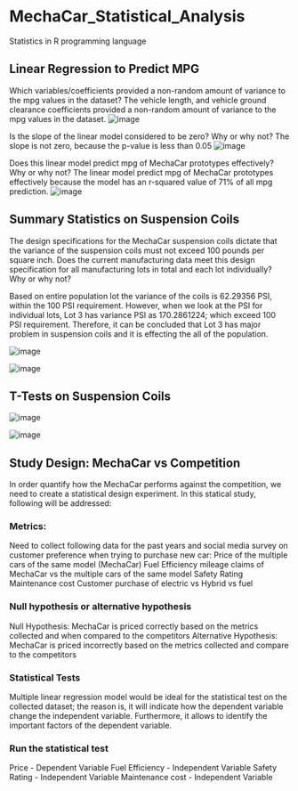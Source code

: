 # MechaCar_Statistical_Analysis
Statistics in R programming language

## Linear Regression to Predict MPG

Which variables/coefficients provided a non-random amount of variance to the mpg values in the dataset?
The vehicle length, and vehicle ground clearance coefficients provided a non-random amount of variance to the mpg values in the dataset.
![image](https://user-images.githubusercontent.com/79486450/121827275-69a5ee00-cc89-11eb-9e02-3d264e1b82f0.png)

Is the slope of the linear model considered to be zero? Why or why not?
The slope is not zero, because the p-value is less than 0.05
![image](https://user-images.githubusercontent.com/79486450/121827322-90fcbb00-cc89-11eb-9502-c50e3092d7aa.png)

Does this linear model predict mpg of MechaCar prototypes effectively? Why or why not?
The linear model predict mpg of MechaCar prototypes effectively because the model has an r-squared value of 71% of all mpg prediction.
![image](https://user-images.githubusercontent.com/79486450/121827362-ad005c80-cc89-11eb-97a8-9ec4f107772a.png)

## Summary Statistics on Suspension Coils

The design specifications for the MechaCar suspension coils dictate that the variance of the suspension coils must not exceed 100 pounds per square inch. 
Does the current manufacturing data meet this design specification for all manufacturing lots in total and each lot individually? Why or why not?

Based on entire population lot the variance of the coils is 62.29356 PSI, within the 100 PSI requirement.
However, when we look at the PSI for individual lots, Lot 3 has variance PSI as 170.2861224; which exceed 100 PSI requirement.
Therefore, it can be concluded that Lot 3 has major problem in suspension coils and it is effecting the all of the population.

![image](https://user-images.githubusercontent.com/79486450/121831105-ac20f800-cc94-11eb-843e-a0260cd2d41b.png)

![image](https://user-images.githubusercontent.com/79486450/121831131-b93de700-cc94-11eb-94d8-4e36c680d1da.png)


## T-Tests on Suspension Coils 

![image](https://user-images.githubusercontent.com/79486450/121831769-4fbed800-cc96-11eb-875a-659130389608.png)

![image](https://user-images.githubusercontent.com/79486450/121831806-6ebd6a00-cc96-11eb-80b8-63f6759773d8.png)


## Study Design: MechaCar vs Competition
In order quantify how the MechaCar performs against the competition, we need to create a statistical design experiment.
In this statical study, following will be addressed:

### Metrics:
Need to collect following data for the past years and social media survey on customer preference when trying to purchase new car:
Price of the multiple cars of the same model (MechaCar)
Fuel Efficiency mileage claims of MechaCar vs the multiple cars of the same model
Safety Rating
Maintenance cost
Customer purchase of electric vs Hybrid vs fuel

### Null hypothesis or alternative hypothesis
Null Hypothesis: MechaCar is priced correctly based on the metrics collected and when compared to the competitors
Alternative Hypothesis: MechaCar is priced incorrectly based on the metrics collected and compare to the competitors

### Statistical Tests
Multiple linear regression model would be ideal for the statistical test on the collected dataset; the reason is, it will indicate how the dependent variable change the independent variable. Furthermore, it allows to identify the important factors of the dependent variable.

### Run the statistical test
Price - Dependent Variable
Fuel Efficiency - Independent Variable 
Safety Rating - Independent Variable
Maintenance cost - Independent Variable

